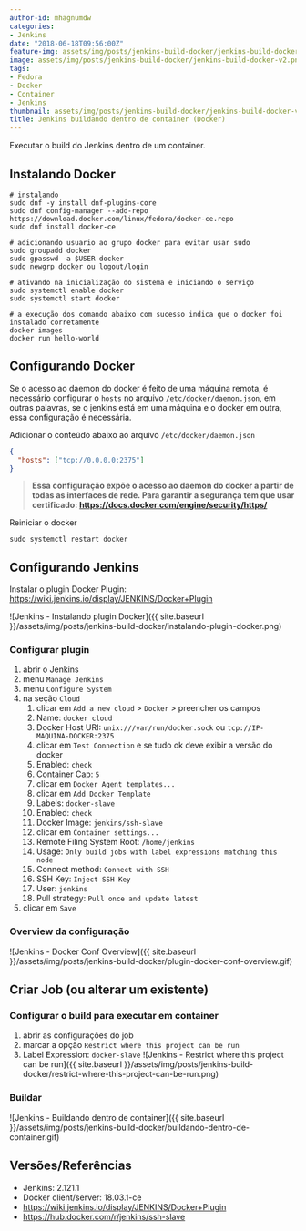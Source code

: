 ```yaml
---
author-id: mhagnumdw
categories:
- Jenkins
date: "2018-06-18T09:56:00Z"
feature-img: assets/img/posts/jenkins-build-docker/jenkins-build-docker-v2.png
image: assets/img/posts/jenkins-build-docker/jenkins-build-docker-v2.png
tags:
- Fedora
- Docker
- Container
- Jenkins
thumbnail: assets/img/posts/jenkins-build-docker/jenkins-build-docker-v2.png
title: Jenkins buildando dentro de container (Docker)
---
```


Executar o build do Jenkins dentro de um container.

<!--more-->

## Instalando Docker

```shell
# instalando
sudo dnf -y install dnf-plugins-core
sudo dnf config-manager --add-repo https://download.docker.com/linux/fedora/docker-ce.repo
sudo dnf install docker-ce

# adicionando usuario ao grupo docker para evitar usar sudo
sudo groupadd docker
sudo gpasswd -a $USER docker
sudo newgrp docker ou logout/login

# ativando na inicialização do sistema e iniciando o serviço
sudo systemctl enable docker
sudo systemctl start docker

# a execução dos comando abaixo com sucesso indica que o docker foi instalado corretamente
docker images
docker run hello-world
```

## Configurando Docker

Se o acesso ao daemon do docker é feito de uma máquina remota, é necessário configurar o `hosts` no arquivo `/etc/docker/daemon.json`, em outras palavras, se o jenkins está em uma máquina e o docker em outra, essa configuração é necessária.

Adicionar o conteúdo abaixo ao arquivo `/etc/docker/daemon.json`

```json
{
  "hosts": ["tcp://0.0.0.0:2375"]
}
```

> **Essa configuração expõe o acesso ao daemon do docker a partir de todas as interfaces de rede. Para garantir a segurança tem que usar certificado: <https://docs.docker.com/engine/security/https/>**

Reiniciar o docker

```shell
sudo systemctl restart docker
```

## Configurando Jenkins

Instalar o plugin Docker Plugin: <https://wiki.jenkins.io/display/JENKINS/Docker+Plugin>

![Jenkins - Instalando plugin Docker]({{ site.baseurl }}/assets/img/posts/jenkins-build-docker/instalando-plugin-docker.png)

### Configurar plugin

1. abrir o Jenkins
1. menu `Manage Jenkins`
1. menu `Configure System`
1. na seção `Cloud`
   1. clicar em `Add a new cloud` > `Docker` > preencher os campos
   1. Name: `docker cloud`
   1. Docker Host URI: `unix:///var/run/docker.sock` ou `tcp://IP-MAQUINA-DOCKER:2375`
   1. clicar em `Test Connection` e se tudo ok deve exibir a versão do docker
   1. Enabled: `check`
   1. Container Cap: `5`
   1. clicar em `Docker Agent templates...`
   1. clicar em `Add Docker Template`
   1. Labels: `docker-slave`
   1. Enabled: `check`
   1. Docker Image: `jenkins/ssh-slave`
   1. clicar em `Container settings...`
   1. Remote Filing System Root: `/home/jenkins`
   1. Usage: `Only build jobs with label expressions matching this node`
   1. Connect method: `Connect with SSH`
   1. SSH Key: `Inject SSH Key`
   1. User: `jenkins`
   1. Pull strategy: `Pull once and update latest`
1. clicar em `Save`

### Overview da configuração

![Jenkins - Docker Conf Overview]({{ site.baseurl }}/assets/img/posts/jenkins-build-docker/plugin-docker-conf-overview.gif)

## Criar Job (ou alterar um existente)

### Configurar o build para executar em container

1. abrir as configurações do job
1. marcar a opção `Restrict where this project can be run`
1. Label Expression: `docker-slave`
![Jenkins - Restrict where this project can be run]({{ site.baseurl }}/assets/img/posts/jenkins-build-docker/restrict-where-this-project-can-be-run.png)

### Buildar

![Jenkins - Buildando dentro de container]({{ site.baseurl }}/assets/img/posts/jenkins-build-docker/buildando-dentro-de-container.gif)

## Versões/Referências

- Jenkins: 2.121.1
- Docker client/server: 18.03.1-ce
- <https://wiki.jenkins.io/display/JENKINS/Docker+Plugin>
- <https://hub.docker.com/r/jenkins/ssh-slave>
